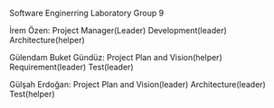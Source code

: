 Software Enginerring Laboratory Group 9

İrem Özen:
Project Manager(Leader)
Development(leader)
Architecture(helper)

Gülendam Buket Gündüz: 
Project Plan and Vision(helper)
Requirement(leader)
Test(leader)

Gülşah Erdoğan:
Project Plan and Vision(leader)
Architecture(leader)
Test(helper)




